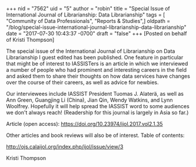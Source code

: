 +++
nid = "7562"
uid = "5"
author = "robin"
title = "Special Issue of International Journal of Librarianship: Data Librarianship"
tags = [ "Community of Data Professionals", "Reports & Studies",]
oldpath = "/blog/special-issue-international-journal-librarianship-data-librarianship"
date = "2017-07-30 10:43:37 -0700"
draft = "false"
+++
\[Posted on behalf of Kristi Thompson\]

The special issue of the International Journal of Librarianship on Data
Librarianship I guest edited has been published. One feature in
particular that might be of interest to IASSISTers is an article in
which we interviewed a number of people who had prominent and
interesting careers in the field and asked them to share their thoughts
on how data services have changes over the course of their careers, as
well as advice for newbies.

Our interviewees include IASSIST President Tuomas J. Alaterä, as well as
Ann Green, Guangjing Li (China), Jian Qin, Wendy Watkins, and Lynn
Woolfrey. Hopefully it will help spread the IASSIST word to some
audiences we don\'t always reach! (Readership for this journal is
largely in Asia so far.)

Article (open access): <https://doi.org/10.23974/ijol.2017.vol2.1.35>

Other articles and book reviews will also be of interest. Table of
contents:

<http://ojs.calaijol.org/index.php/ijol/issue/view/3>

Kristi Thompson
